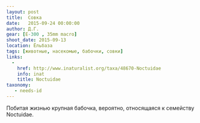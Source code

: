 ```yaml
---
layout: post
title:  Совка
date:   2015-09-24 00:00:00
author: Д.Г.
gear: [E-300 , 35mm macro]
shoot_date: 2015-09-13
location: Ёльбаза
tags: [животные, насекомые, бабочки, совки]
links:
  -
    href: http://www.inaturalist.org/taxa/48670-Noctuidae
    info: inat
    title: Noctuidae
taxonomy:
   - needs-id
---
```


Побитая жизнью крупная бабочка, вероятно, относящаяся к семейству Noctuidae.
